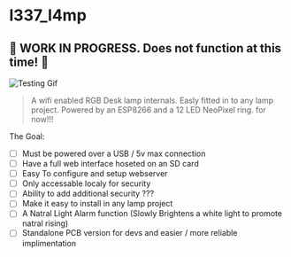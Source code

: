 l337_l4mp
=========

## :construction: WORK IN PROGRESS. Does not function at this time! :construction:

![Testing Gif](https://raw.githubusercontent.com/nathanbuckley/1337_l4mp/master/readmeAssets/light.gif "LOADING")

> A wifi enabled RGB Desk lamp internals. Easly fitted in to any lamp project. Powered by an ESP8266 and a 12 LED NeoPixel ring. for now!!! 

The Goal:

- [ ]  Must be powered over a USB / 5v max connection
- [ ]  Have a full web interface hoseted on an SD card
- [ ]  Easy To configure and setup webserver
- [ ]  Only accessable localy for security
- [ ]  Ability to add additional security ???
- [ ]  Make it easy to install in any lamp project
- [ ]  A Natral Light Alarm function (Slowly Brightens a white light to promote natral rising)
- [ ] Standalone PCB version for devs and easier / more reliable implimentation  
